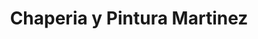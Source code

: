 ---
title: "Chaperia y Pintura Martinez"
url: /caaguazu/chaperia-y-pintura-martinez/
shop: Autowerkstatt
---